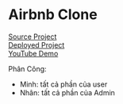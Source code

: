 # Airbnb Clone

[Source Project](https://github.com/minh-dev1801/airbnb_clone)  
[Deployed Project](https://airbnb-clone-git-main-minh-dev1801s-projects.vercel.app/)  
[YouTube Demo](https://www.youtube.com/watch?v=QbXWNlefOJU)


Phân Công:
- Minh: tất cả phần của user
- Nhân: tất cả phần của Admin
